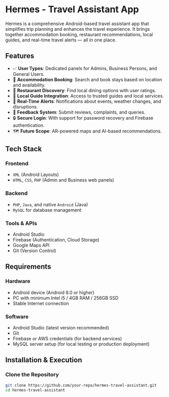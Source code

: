 # Hermes - Travel Assistant App

Hermes is a comprehensive Android-based travel assistant app that simplifies trip planning and enhances the travel experience. It brings together accommodation booking, restaurant recommendations, local guides, and real-time travel alerts — all in one place.

## Features

- ✅ **User Types**: Dedicated panels for Admins, Business Persons, and General Users.
- 🏨 **Accommodation Booking**: Search and book stays based on location and availability.
- 🍴 **Restaurant Discovery**: Find local dining options with user ratings.
- 🧭 **Local Guide Integration**: Access to trusted guides and local services.
- 🔔 **Real-Time Alerts**: Notifications about events, weather changes, and disruptions.
- 💬 **Feedback System**: Submit reviews, complaints, and queries.
- 🔒 **Secure Login**: With support for password recovery and Firebase authentication.
- 🗺️ **Future Scope**: AR-powered maps and AI-based recommendations.

## Tech Stack

### Frontend
- `XML` (Android Layouts)
- `HTML`, `CSS`, `PHP` (Admin and Business web panels)

### Backend
- `PHP`, `Java`, and native `Android` (Java)
- `MySQL` for database management

### Tools & APIs
- Android Studio
- Firebase (Authentication, Cloud Storage)
- Google Maps API
- Git (Version Control)

## Requirements

### Hardware
- Android device (Android 8.0 or higher)
- PC with minimum Intel i5 / 4GB RAM / 256GB SSD
- Stable Internet connection

### Software
- Android Studio (latest version recommended)
- Git
- Firebase or AWS credentials (for backend services)
- MySQL server setup (for local testing or production deployment)

## Installation & Execution

### Clone the Repository
```bash
git clone https://github.com/your-repo/hermes-travel-assistant.git
cd hermes-travel-assistant
